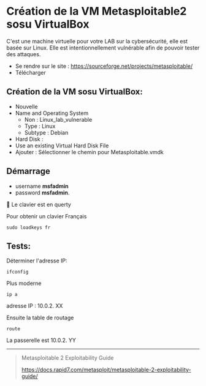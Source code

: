 # Création de la VM Metasploitable2 sosu VirtualBox 

C'est une machine virtuelle pour votre LAB sur la cybersécurité, elle est basée sur Linux.
Elle est intentionnellement vulnérable afin de pouvoir tester des attaques. 

* Se rendre sur le site  :  https://sourceforge.net/projects/metasploitable/
* Télécharger



## Création de la VM sosu VirtualBox:

* Nouvelle
* Name and Operating System
  * Non : Linux_lab_vulnerable
  * Type : Linux
  * Subtype : Debian
* Hard Disk :
*  Use an existing Virtual Hard Disk File
 *  Ajouter  : Sélectionner le chemin pour Metasploitable.vmdk 

## Démarrage

* username **msfadmin**
* password **msfadmin**.
  
🚩 Le clavier est en querty

Pour obtenir un clavier Français

    sudo loadkeys fr

## Tests:

Déterminer l'adresse IP:

    ifconfig

Plus moderne

    ip a
adresse IP : 10.0.2. XX

Ensuite la table de routage

    route

La passerelle est 10.0.2. YY

-----
> Metasploitable 2 Exploitability Guide
>
> https://docs.rapid7.com/metasploit/metasploitable-2-exploitability-guide/
